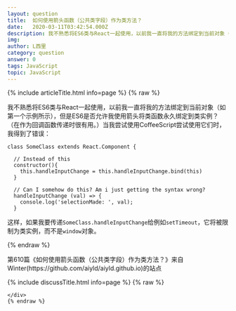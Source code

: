 ```yaml
---
layout: question
title:  如何使用箭头函数（公共类字段）作为类方法？
date:   2020-03-11T03:42:54.000Z
description: 我不熟悉将ES6类与React一起使用，以前我一直将我的方法绑定到当前对象（如第一个示例所示），但是ES6是否允许我使用箭头将类函数永久绑定到类实例？（在...
img: 
author: L西里
category: question
answer: 0
tags: JavaScript
topic: JavaScript
---
```

<div class="article-root">
  <div class="article">
    {% include articleTitle.html info=page %}
    {% raw %}
    <div class="article-content"><p><font style="vertical-align: inherit;"><font style="vertical-align: inherit;">我不熟悉将ES6类与React一起使用，以前我一直将我的方法绑定到当前对象（如第一个示例所示），但是ES6是否允许我使用箭头将类函数永久绑定到类实例？</font><font style="vertical-align: inherit;">（在作为回调函数传递时很有用。）当我尝试使用CoffeeScript尝试使用它们时，我得到了错误：</font></font></p>

<pre><code>class SomeClass extends React.Component {<font></font>
<font></font>
  // Instead of this<font></font>
  constructor(){<font></font>
    this.handleInputChange = this.handleInputChange.bind(this)<font></font>
  }<font></font>
<font></font>
  // Can I somehow do this? Am i just getting the syntax wrong?<font></font>
  handleInputChange (val) =&gt; {<font></font>
    console.log('selectionMade: ', val);<font></font>
  }<font></font>
</code></pre>

<p><font style="vertical-align: inherit;"><font style="vertical-align: inherit;">这样，如果我要传递</font></font><code>SomeClass.handleInputChange</code><font style="vertical-align: inherit;"><font style="vertical-align: inherit;">给例如</font></font><code>setTimeout</code><font style="vertical-align: inherit;"><font style="vertical-align: inherit;">，它将被限制为类实例，而不是</font></font><code>window</code><font style="vertical-align: inherit;"><font style="vertical-align: inherit;">对象。</font></font></p></div>
    {% endraw %}
  </div>
  <p class="winter_mark">第610篇《如何使用箭头函数（公共类字段）作为类方法？》来自Winter(https://github.com/aiyld/aiyld.github.io)的站点</p>
  <div class="discuss-wrapper">
    {% include discussTitle.html info=page %}
    {% raw %}
    <div class="discuss-list">
    
    </div>
    {% endraw %}
  </div>
<div>
